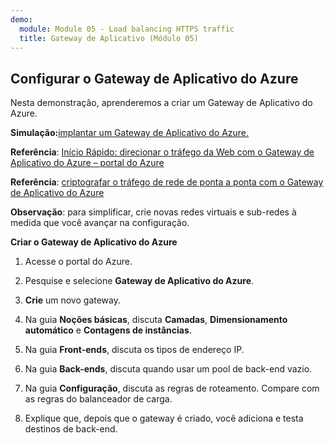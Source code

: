 ```yaml
---
demo:
  module: Module 05 - Load balancing HTTPS traffic
  title: Gateway de Aplicativo (Módulo 05)
---
```

## Configurar o Gateway de Aplicativo do Azure

Nesta demonstração, aprenderemos a criar um Gateway de Aplicativo do Azure. 

**Simulação:**[implantar um Gateway de Aplicativo do Azure.](https://mslabs.cloudguides.com/guides/AZ-700%20Lab%20Simulation%20-%20Deploy%20Azure%20Application%20Gateway)

**Referência**: [Início Rápido: direcionar o tráfego da Web com o Gateway de Aplicativo do Azure – portal do Azure](https://learn.microsoft.com/azure/application-gateway/quick-create-portal)

**Referência**: [criptografar o tráfego de rede de ponta a ponta com o Gateway de Aplicativo do Azure](https://github.com/MicrosoftDocs/mslearn-end-to-end-encryption-with-app-gateway)

**Observação**: para simplificar, crie novas redes virtuais e sub-redes à medida que você avançar na configuração. 

**Criar o Gateway de Aplicativo do Azure**

1. Acesse o portal do Azure.

1. Pesquise e selecione **Gateway de Aplicativo do Azure**.

1. **Crie** um novo gateway.

1. Na guia **Noções básicas**, discuta **Camadas**, **Dimensionamento automático** e **Contagens de instâncias**.

1. Na guia **Front-ends**, discuta os tipos de endereço IP.

1. Na guia **Back-ends**, discuta quando usar um pool de back-end vazio.

1. Na guia **Configuração**, discuta as regras de roteamento. Compare com as regras do balanceador de carga.

1. Explique que, depois que o gateway é criado, você adiciona e testa destinos de back-end. 
